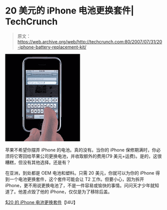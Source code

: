 # 20 美元的 iPhone 电池更换套件| TechCrunch

> 原文：<https://web.archive.org/web/http://techcrunch.com:80/2007/07/31/20-iphone-battery-replacement-kit/>

![](img/b5b090e35bafe1d45da4a78cb1468ab1.png)

苹果不希望你摆弄 iPhone 的电池。真的没有。当你的 iPhone 保修期满时，你必须将它寄回给苹果公司更换电池，并收取额外的费用(79 美元+运费)。是的，这很糟糕，但没有其他选择。还是有？

在亚洲，到处都是 OEM 电池和塑料。只需 20 美元，你就可以为你的 iPhone 得到一个电池更换套件，这个套件可能会让 T2 工作。但要小心，因为拆开 iPhone，更不用说更换电池了，不是一件容易或愉快的事情。问问天才少年就知道了。他差点毁了他的 iPhone，仅仅是为了移除后盖。

[$20 的 iPhone 电池更换套件](https://web.archive.org/web/20160526222000/http://www.i4u.com/article10517.html)【I4U】